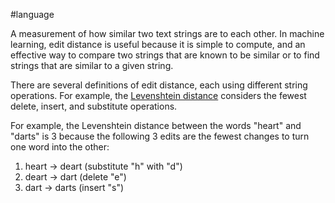 #language

A measurement of how similar two text strings are to each other.
In machine learning, edit distance is useful because it is simple to
compute, and an effective way to compare two strings that are known to be
similar or to find strings that are similar to a given string.

There are several definitions of edit distance, each using different string
operations. For example, the
<a href="https://wikipedia.org/wiki/Levenshtein_distance" target="T">
Levenshtein distance</a>
considers the fewest delete, insert, and substitute operations.

For example, the Levenshtein distance between the words &quot;heart&quot; and &quot;darts&quot;
is 3 because the following 3 edits are the fewest changes to turn one word
into the other:

<ol>
<li>heart → deart (substitute &quot;h&quot; with &quot;d&quot;)</li>
<li>deart → dart (delete &quot;e&quot;)</li>
<li>dart → darts (insert &quot;s&quot;)</li>
</ol>


